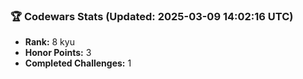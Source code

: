 ### 🏆 Codewars Stats (Updated: 2025-03-09 14:02:16 UTC)

- **Rank:** 8 kyu
- **Honor Points:** 3
- **Completed Challenges:** 1
